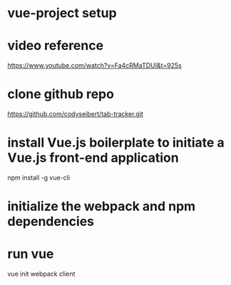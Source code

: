 # vue-project setup

# video reference
https://www.youtube.com/watch?v=Fa4cRMaTDUI&t=925s

# clone github repo
https://github.com/codyseibert/tab-tracker.git

# install Vue.js boilerplate to initiate a Vue.js front-end application
npm install -g vue-cli

# initialize the webpack and npm dependencies
# run vue
vue init webpack client
